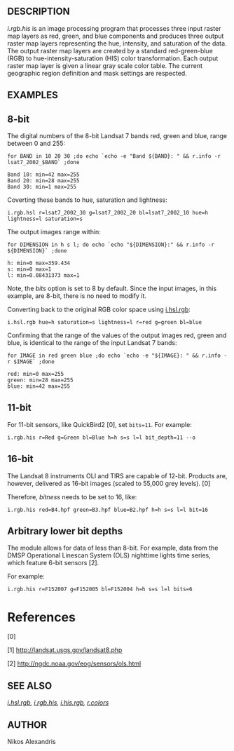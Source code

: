 DESCRIPTION
-----------

*i.rgb.his* is an image processing program that processes three input
raster map layers as red, green, and blue components and produces three
output raster map layers representing the hue, intensity, and saturation
of the data. The output raster map layers are created by a standard
red-green-blue (RGB) to hue-intensity-saturation (HIS) color
transformation. Each output raster map layer is given a linear gray
scale color table. The current geographic region definition and mask
settings are respected.

EXAMPLES
--------

## 8-bit

The digital numbers of the 8-bit Landsat 7 bands red, green and blue, range between 0 and 255:

```
for BAND in 10 20 30 ;do echo `echo -e "Band ${BAND}: " && r.info -r lsat7_2002_$BAND` ;done

Band 10: min=42 max=255
Band 20: min=28 max=255
Band 30: min=1 max=255
```

Coverting these bands to hue, saturation and lightness:

```
i.rgb.hsl r=lsat7_2002_30 g=lsat7_2002_20 bl=lsat7_2002_10 hue=h lightness=l saturation=s
```

The output images range within:

```
for DIMENSION in h s l; do echo `echo "${DIMENSION}:" && r.info -r ${DIMENSION}` ;done

h: min=0 max=359.434
s: min=0 max=1
l: min=0.08431373 max=1
```

Note, the <em>bits</em> option is set to 8 by default. Since the input images,
in this example, are 8-bit, there is no need to modify it.

Converting back to the original RGB color space using [i.hsl.rgb](i.hsl.rgb):

```
i.hsl.rgb hue=h saturation=s lightness=l r=red g=green bl=blue
```

Confirming that the range of the values of the output images red, green and
blue, is identical to the range of the input Landsat 7 bands:

```
for IMAGE in red green blue ;do echo `echo -e "${IMAGE}: " && r.info -r $IMAGE` ;done

red: min=0 max=255
green: min=28 max=255
blue: min=42 max=255
```

## 11-bit

For 11-bit sensors, like QuickBird2 [0], set `bits=11`. For example:

```
i.rgb.his r=Red g=Green bl=Blue h=h s=s l=l bit_depth=11 --o
```


## 16-bit

The Landsat 8 instruments OLI and TIRS are capable of 12-bit. Products are,
however, delivered as 16-bit images (scaled to 55,000 grey levels). [0]

Therefore, *bitness* needs to be set to 16, like:

```
i.rgb.his red=B4.hpf green=B3.hpf blue=B2.hpf h=h s=s l=l bit=16
```

## Arbitrary lower bit depths

The module allows for data of less than 8-bit. For example, data from the DMSP Operational
Linescan System (OLS) nighttime lights time series, which feature 6-bit sensors [2].

For example:

```
i.rgb.his r=F152007 g=F152005 bl=F152004 h=h s=s l=l bits=6
```

# References

[0]

[1] http://landsat.usgs.gov/landsat8.php

[2] http://ngdc.noaa.gov/eog/sensors/ols.html

SEE ALSO
--------

*[i.hsl.rgb](i.hsl.rgb.html), [i.rgb.his](i.rgb.his.html), [i.his.rgb](i.his.rgb.html),
[r.colors](r.colors.html)*


AUTHOR
------

Nikos Alexandris
